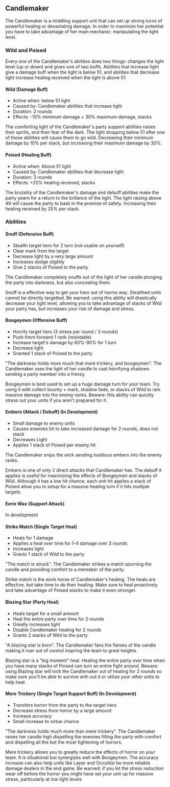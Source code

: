 ## Candlemaker

The Candlemaker is a middling support unit that can set up strong turns of powerful healing or devastating damage. In order to maximize her potential you have to take advantage of her main mechanic: manipulating the light level.

### Wild and Poised

Every one of the Candlemaker's abilities does two things: changes the light level (up or down) and gives one of two buffs. Abilities that increase light give a damage buff when the light is below 51, and abilities that decrease light increase healing received when the light is above 51.

#### Wild (Damage Buff)

- Active when: below 51 light
- Caused by: Candlemaker abilities that increase light
- Duration: 2 rounds
- Effects: -10% minimum damage + 30% maximum damage, stacks

The comforting light of the Candlemaker's party support abilities raises their spirits, and their fear of the dark. The light dropping below 51 after one of these abilities will cause them to go wild. Decreasing their minimum damage by 10% per stack, but increasing their maximum damage by 30%.

#### Poised (Healing Buff)

- Active when: Above 51 light
- Caused by: Candlemaker abilities that decrease light
- Duration: 3 rounds
- Effects: +25% healing received, stacks

The brutality of the Candlemaker's damage and debuff abilities make the party yearn for a return to the brillance of the light. The light raising above 49 will cause the party to bask in the promise of safety. Increasing their healing received by 25% per stack.

### Abilities

#### Snuff (Defensive Buff)

- Stealth target hero for 2 turn (not usable on yourself)
- Clear mark from the target
- Decrease light by a very large amount
- Increases dodge slightly
- Give 2 stacks of Poised to the party

The Candlemaker completely snuffs out of the light of her candle plunging the party into darkness, but also concealing them.

Snuff is a effective way to get your hero out of harms way. Stealthed units cannot be directly targetted. Be warned: using this ability will drastically decrease your light level, allowing you to take advantage of stacks of Wild your party has, but increases your risk of damage and stress.

#### Boogeymen (Offensive Buff)

- Horrify target hero (3 stress per round / 3 rounds)
- Push them forward 1 rank (resistable)
- Increase target's damage by 60%-90% for 1 turn
- Decrease light
- Granted 1 stack of Poised to the party

"The darkness holds more much that mere trickery, and boogeymen". The Candlemaker uses the light of her candle to cast horrifying shadows sending a party member into a frenzy.

Boogeymen is best used to set up a huge damage turn for your team. Try using it with collect bounty + mark, shadow fade, or stacks of Wild to rain massive damage into the enemy ranks. Beware: this ability can quickly stress out your units if you aren't prepared for it.

#### Embers (Attack / Debuff) (In Development)

- Small damage to enemy units
- Causes enemies hit to take increased damage for 2 rounds, does not stack
- Decreases Light
- Applies 1 stack of Poised per enemy hit

The Candlemaker snips the wick sending insidious embers into the enemy ranks.

Embers is one of only 2 direct attacks that Candlemaker has. The debuff it applies is useful for maximizing the effects of Boogeymen and stacks of Wild. Although it has a low hit chance, each unit hit applies a stack of Poised allow you to setup for a massive healing turn if it hits multiple targets.

#### Eerie Wax (Support Attack)

In development

#### Strike Match (Single Target Heal)

- Heals for 1 damage
- Applies a heal over time for 1-4 damage over 3 rounds
- Increases light
- Grants 1 stack of Wild to the party

"The match is struck". The Candlemaker strikes a match spurning the candle and providing comfort to a memeber of the party.

Strike match is the work horse of Candlemaker's healing. The heals are effective, but take time to do their healing. Make sure to heal proactively and take advantage of Poised stacks to make it even stronger.

#### Blazing Star (Party Heal)

- Heals target for a small amount
- Heal the entire party over time for 2 rounds
- Greatly increases light
- Disable Candlemaker healing for 2 rounds
- Grants 2 stacks of Wild to the party

"A blazing star is born". The Candlemaker fans the flames of the candle making it roar out of control inspring the team to great heights.

Blazing star is a "big moment" heal. Healing the entire party over time when you have many stacks of Poised can turn an entire fight around. Beware: using Blazing star will lock the Candlemaker out of healing for 2 rounds so make sure you'll be able to survive with out it or utilize your other units to help heal.

#### Mere Trickery (Single Target Support Buff) (In Development)

- Transfers horror from the party to the target hero
- Decrease stress from horror by a large amount
- Increase accuracy
- Small increase to virtue chance

"The darkness holds much more than mere trickery". The Candlemaker raises her candle high dispelling the enemies filling the party with comfort and dispelling all the but the most fightening of horrors.

Mere trickery allows you to greatly reduce the effects of horror on your team. It is situational but synergizes well with Boogeymen. The accuracy increase can also help units like Leper and Occultist be more reliable damage dealers in the end game. Be warned: if you let the stress reduction wear off before the horror you might have set your unit up for massive stress, particularly at low light levels
